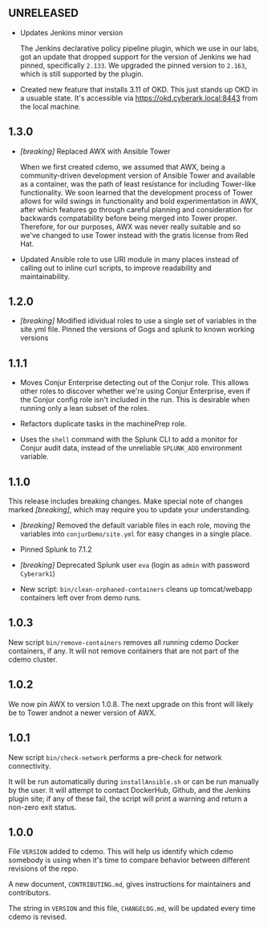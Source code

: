 ## UNRELEASED

*   Updates Jenkins minor version

    The Jenkins declarative policy pipeline plugin, which we use in our labs,
    got an update that dropped support for the version of Jenkins we had pinned,
    specifically `2.133`. We upgraded the pinned version to `2.163`, which is
    still supported by the plugin.

*   Created new feature that installs 3.11 of OKD. This just stands up OKD in a usuable state. It's accessible via https://okd.cyberark.local:8443 from the local machine.

## 1.3.0

*   *\[breaking]* Replaced AWX with Ansible Tower
    
    When we first created cdemo, we assumed that AWX, being a community-driven
    development version of Ansible Tower and available as a container, was the
    path of least resistance for including Tower-like functionality. We soon
    learned that the development process of Tower allows for wild swings in
    functionality and bold experimentation in AWX, after which features go
    through careful planning and consideration for backwards compatability
    before being merged into Tower proper. Therefore, for our purposes, AWX was
    never really suitable and so we've changed to use Tower instead with the
    gratis license from Red Hat.
    
*   Updated Ansible role to use URI module in many places instead of calling out
    to inline curl scripts, to improve readability and maintainability.

## 1.2.0

*   *\[breaking]* Modified idividual roles to use a single set of variables in the site.yml file. Pinned the versions of Gogs and splunk to known working versions

## 1.1.1

*   Moves Conjur Enterprise detecting out of the Conjur role. This allows other
    roles to discover whether we're using Conjur Enterprise, even if the Conjur
    config role isn't included in the run. This is desirable when running only a
    lean subset of the roles.

*   Refactors duplicate tasks in the machinePrep role.

*   Uses the `shell` command with the Splunk CLI to add a monitor for Conjur
    audit data, instead of the unreliable `SPLUNK_ADD` environment variable.

## 1.1.0
This release includes breaking changes. Make special note of changes marked
*\[breaking]*, which may require you to update your understanding.

*   *\[breaking]* Removed the default variable files in each role, moving the
    variables into `conjurDemo/site.yml` for easy changes in a single place.

*   Pinned Splunk to 7.1.2

*   *\[breaking]* Deprecated Splunk user `eva` (login as `admin` with password
    `Cyberark1`)

*   New script: `bin/clean-orphaned-containers` cleans up tomcat/webapp
    containers left over from demo runs.

## 1.0.3

New script `bin/remove-containers` removes all running cdemo Docker containers,
if any. It will not remove containers that are not part of the cdemo cluster.

## 1.0.2

We now pin AWX to version 1.0.8. The next upgrade on this front will likely be
to Tower andnot a newer version of AWX.

## 1.0.1

New script `bin/check-network` performs a pre-check for network connectivity.

It will be run automatically during `installAnsible.sh` or can be run manually
by the user. It will attempt to contact DockerHub, Github, and the Jenkins
plugin site; if any of these fail, the script will print a warning and return a
non-zero exit status.

## 1.0.0

File `VERSION` added to cdemo. This will help us identify which cdemo somebody
is using when it's time to compare behavior between different revisions of the
repo.

A new document, `CONTRIBUTING.md`, gives instructions for maintainers and
contributors.

The string in `VERSION` and this file, `CHANGELOG.md`, will be updated every
time cdemo is revised.
